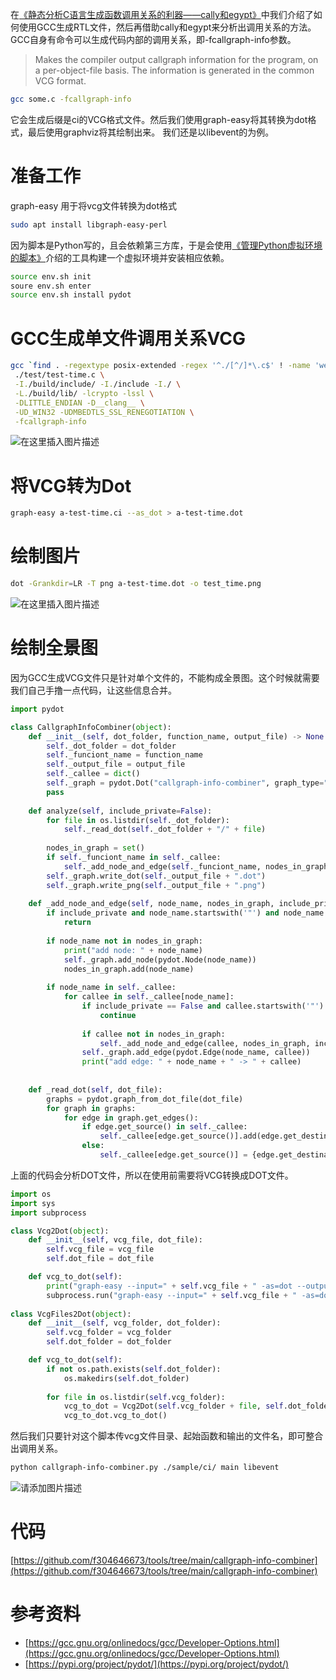 在[《静态分析C语言生成函数调用关系的利器——cally和egypt》](https://fangliang.blog.csdn.net/article/details/135831473)中我们介绍了如何使用GCC生成RTL文件，然后再借助cally和egypt来分析出调用关系的方法。GCC自身有命令可以生成代码内部的调用关系，即-fcallgraph-info参数。

> Makes the compiler output callgraph information for the program, on a per-object-file basis. The information is generated in the common VCG format. 

```bash
gcc some.c -fcallgraph-info
```
它会生成后缀是ci的VCG格式文件。然后我们使用graph-easy将其转换为dot格式，最后使用graphviz将其绘制出来。
我们还是以libevent的为例。
# 准备工作
graph-easy 用于将vcg文件转换为dot格式
```bash
sudo apt install libgraph-easy-perl
```
因为脚本是Python写的，且会依赖第三方库，于是会使用[《管理Python虚拟环境的脚本》](https://fangliang.blog.csdn.net/article/details/135446309)介绍的工具构建一个虚拟环境并安装相应依赖。

```bash
source env.sh init
soure env.sh enter
source env.sh install pydot
```

# GCC生成单文件调用关系VCG

```bash
gcc `find . -regextype posix-extended -regex '^./[^/]*\.c$' ! -name 'wepoll.c' ! -name 'win32select.c' ! -name 'evthread_win32.c' ! -name 'buffer_iocp.c' ! -name 'bufferevent_async.c' ! -name 'arc4random.c' ! -name 'event_iocp.c' ! -name 'bufferevent_mbedtls.c'` \
 ./test/test-time.c \
 -I./build/include/ -I./include -I./ \
 -L./build/lib/ -lcrypto -lssl \
 -DLITTLE_ENDIAN -D__clang__ \
 -UD_WIN32 -UDMBEDTLS_SSL_RENEGOTIATION \
 -fcallgraph-info
```
![在这里插入图片描述](https://img-blog.csdnimg.cn/direct/fabd8511fd58493da639346936fd0524.png)
# 将VCG转为Dot
```bash
graph-easy a-test-time.ci --as_dot > a-test-time.dot
```
# 绘制图片
```bash
dot -Grankdir=LR -T png a-test-time.dot -o test_time.png  
```
![在这里插入图片描述](https://img-blog.csdnimg.cn/direct/28f161801e3c46d8b232925aa50148b6.png#pic_center)
# 绘制全景图
因为GCC生成VCG文件只是针对单个文件的，不能构成全景图。这个时候就需要我们自己手撸一点代码，让这些信息合并。

```python
import pydot

class CallgraphInfoCombiner(object):
    def __init__(self, dot_folder, function_name, output_file) -> None:
        self._dot_folder = dot_folder
        self._funciont_name = function_name
        self._output_file = output_file
        self._callee = dict()
        self._graph = pydot.Dot("callgraph-info-combiner", graph_type="graph", bgcolor="white")
        pass
    
    def analyze(self, include_private=False):
        for file in os.listdir(self._dot_folder):
            self._read_dot(self._dot_folder + "/" + file)
            
        nodes_in_graph = set()
        if self._funciont_name in self._callee:
            self._add_node_and_edge(self._funciont_name, nodes_in_graph, include_private)
        self._graph.write_dot(self._output_file + ".dot")
        self._graph.write_png(self._output_file + ".png")
        
    def _add_node_and_edge(self, node_name, nodes_in_graph, include_private=False):
        if include_private and node_name.startswith('"') and node_name.endswith('"'):
            return
        
        if node_name not in nodes_in_graph:
            print("add node: " + node_name)
            self._graph.add_node(pydot.Node(node_name))
            nodes_in_graph.add(node_name)
            
        if node_name in self._callee:
            for callee in self._callee[node_name]:
                if include_private == False and callee.startswith('"') and callee.endswith('"'):
                    continue
        
                if callee not in nodes_in_graph:
                    self._add_node_and_edge(callee, nodes_in_graph, include_private)
                self._graph.add_edge(pydot.Edge(node_name, callee))
                print("add edge: " + node_name + " -> " + callee)
        
    
    def _read_dot(self, dot_file):
        graphs = pydot.graph_from_dot_file(dot_file)
        for graph in graphs:                    
            for edge in graph.get_edges():
                if edge.get_source() in self._callee:
                    self._callee[edge.get_source()].add(edge.get_destination())
                else:
                    self._callee[edge.get_source()] = {edge.get_destination()}
```
上面的代码会分析DOT文件，所以在使用前需要将VCG转换成DOT文件。

```python
import os
import sys
import subprocess

class Vcg2Dot(object):
    def __init__(self, vcg_file, dot_file):
        self.vcg_file = vcg_file
        self.dot_file = dot_file

    def vcg_to_dot(self):
        print("graph-easy --input=" + self.vcg_file + " -as=dot --output=" + self.dot_file)
        subprocess.run("graph-easy --input=" + self.vcg_file + " -as=dot --output=" + self.dot_file, shell=True)
        
class VcgFiles2Dot(object):
    def __init__(self, vcg_folder, dot_folder):
        self.vcg_folder = vcg_folder
        self.dot_folder = dot_folder

    def vcg_to_dot(self):
        if not os.path.exists(self.dot_folder):
            os.makedirs(self.dot_folder)
        
        for file in os.listdir(self.vcg_folder):
            vcg_to_dot = Vcg2Dot(self.vcg_folder + file, self.dot_folder + file + ".dot")
            vcg_to_dot.vcg_to_dot()
```
然后我们只要针对这个脚本传vcg文件目录、起始函数和输出的文件名，即可整合出调用关系。
```bash
python callgraph-info-combiner.py ./sample/ci/ main libevent
```
![请添加图片描述](https://img-blog.csdnimg.cn/direct/6cec80a9ff2d4b61887cc5a92a612bbe.png)
# 代码
[https://github.com/f304646673/tools/tree/main/callgraph-info-combiner](https://github.com/f304646673/tools/tree/main/callgraph-info-combiner)
# 参考资料

 - [https://gcc.gnu.org/onlinedocs/gcc/Developer-Options.html](https://gcc.gnu.org/onlinedocs/gcc/Developer-Options.html)
 - [https://pypi.org/project/pydot/](https://pypi.org/project/pydot/)
